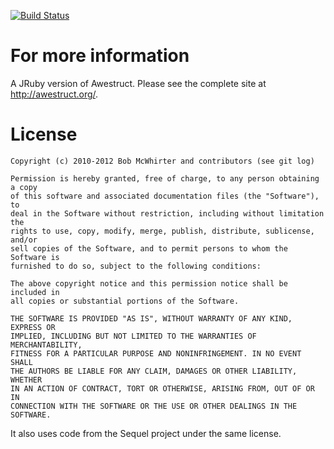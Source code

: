 [![Build Status](https://secure.travis-ci.org/statonjr/awestruct.png?branch=master)](http://travis-ci.org/statonjr/awestruct)

# For more information

A JRuby version of Awestruct. Please see the complete site at <http://awestruct.org/>.

# License

    Copyright (c) 2010-2012 Bob McWhirter and contributors (see git log)

    Permission is hereby granted, free of charge, to any person obtaining a copy
    of this software and associated documentation files (the "Software"), to
    deal in the Software without restriction, including without limitation the
    rights to use, copy, modify, merge, publish, distribute, sublicense, and/or
    sell copies of the Software, and to permit persons to whom the Software is
    furnished to do so, subject to the following conditions:

    The above copyright notice and this permission notice shall be included in
    all copies or substantial portions of the Software.

    THE SOFTWARE IS PROVIDED "AS IS", WITHOUT WARRANTY OF ANY KIND, EXPRESS OR
    IMPLIED, INCLUDING BUT NOT LIMITED TO THE WARRANTIES OF MERCHANTABILITY,
    FITNESS FOR A PARTICULAR PURPOSE AND NONINFRINGEMENT. IN NO EVENT SHALL
    THE AUTHORS BE LIABLE FOR ANY CLAIM, DAMAGES OR OTHER LIABILITY, WHETHER
    IN AN ACTION OF CONTRACT, TORT OR OTHERWISE, ARISING FROM, OUT OF OR IN
    CONNECTION WITH THE SOFTWARE OR THE USE OR OTHER DEALINGS IN THE SOFTWARE.

It also uses code from the Sequel project under the same license.
